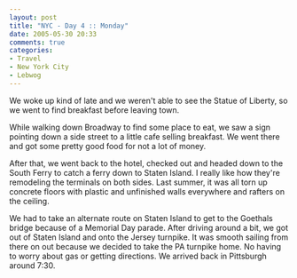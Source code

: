 ```yaml
---
layout: post
title: "NYC - Day 4 :: Monday"
date: 2005-05-30 20:33
comments: true
categories: 
- Travel
- New York City
- Lebwog
---
```

We woke up kind of late and we weren't able to see the Statue of Liberty, so we went to find breakfast before leaving town.

<!--more-->

While walking down Broadway to find some place to eat, we saw a sign pointing down a side street to a little cafe selling breakfast.  We went there and got some pretty good food for not a lot of money.

After that, we went back to the hotel, checked out and headed down to the South Ferry to catch a ferry down to Staten Island.  I really like how they're remodeling the terminals on both sides.  Last summer, it was all torn up concrete floors with plastic and unfinished walls everywhere and rafters on the ceiling.

We had to take an alternate route on Staten Island to get to the Goethals bridge because of a Memorial Day parade.  After driving around a bit, we got out of Staten Island and onto the Jersey turnpike.  It was smooth sailing from there on out because we decided to take the PA turnpike home.  No having to worry about gas or getting directions.  We arrived back in Pittsburgh around 7:30.
